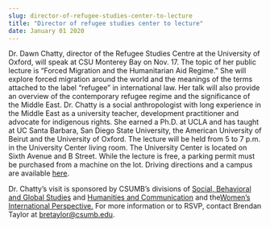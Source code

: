```yaml
---
slug: director-of-refugee-studies-center-to-lecture
title: "Director of refugee studies center to lecture"
date: January 01 2020
---
```


<p>Dr. Dawn Chatty, director of the Refugee Studies Centre at the University of Oxford, will speak at CSU Monterey Bay on Nov. 17. The topic of her public lecture is “Forced Migration and the Humanitarian Aid Regime.” She will explore forced migration around the world and the meanings of the terms attached to the label “refugee” in international law. Her talk will also provide an overview of the contemporary refugee regime and the significance of the Middle East. Dr. Chatty is a social anthropologist with long experience in the Middle East as a university teacher, development practitioner and advocate for indigenous rights. She earned a Ph.D. at UCLA and has taught at UC Santa Barbara, San Diego State University, the American University of Beirut and the University of Oxford. The lecture will be held from 5 to 7 p.m. in the University Center living room. The University Center is located on Sixth Avenue and B Street. While the lecture is free, a parking permit must be purchased from a machine on the lot. Driving directions and a campus are available <a href="http://csumb.eu/maps">here</a>.
</p><p>Dr. Chatty’s visit is sponsored by CSUMB’s divisions of <a href="http://sbgs.csumb.edu/">Social, Behavioral and Global Studies</a> and <a href="http://hcom.csumb.edu">Humanities and Communication</a> and the<a href="http://thewip.net/">Women’s International Perspective.</a> For more information or to RSVP, contact Brendan Taylor at <a href="&#x6d;&#97;&#x69;&#x6c;&#116;&#x6f;&#x3a;&#98;&#x72;&#x65;&#116;&#x61;&#x79;&#108;&#x6f;&#x72;&#64;&#x63;&#115;&#117;&#x6d;&#98;&#46;&#x65;&#100;&#117;">bretaylor@csumb.edu</a>.
</p>
